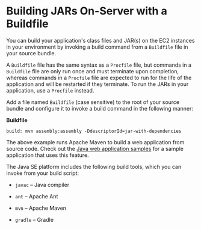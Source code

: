 # Building JARs On\-Server with a Buildfile<a name="java-se-buildfile"></a>

You can build your application's class files and JAR\(s\) on the EC2 instances in your environment by invoking a build command from a `Buildfile` file in your source bundle\.

A `Buildfile` file has the same syntax as a `Procfile` file, but commands in a `Buildfile` file are only run once and must terminate upon completion, whereas commands in a `Procfile` file are expected to run for the life of the application and will be restarted if they terminate\. To run the JARs in your application, use a `Procfile` instead\.

Add a file named `Buildfile` \(case sensitive\) to the root of your source bundle and configure it to invoke a build command in the following manner:

 **Buildfile** 

```
build: mvn assembly:assembly -DdescriptorId=jar-with-dependencies
```

The above example runs Apache Maven to build a web application from source code\. Check out the [Java web application samples](java-getstarted.md#java-getstarted-samples) for a sample application that uses this feature\.

The Java SE platform includes the following build tools, which you can invoke from your build script:

+ `javac` – Java compiler

+ `ant` – Apache Ant

+ `mvn` – Apache Maven

+ `gradle` – Gradle